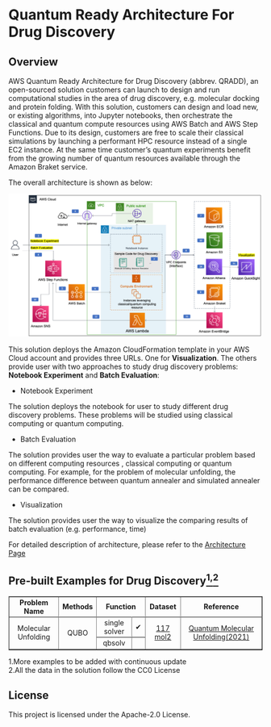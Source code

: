 # Quantum Ready Architecture For Drug Discovery

## Overview

AWS Quantum Ready Architecture for Drug Discovery (abbrev. QRADD), an open-sourced solution customers can launch to design and run computational studies in the area of drug discovery, e.g. molecular docking and protein folding. With this solution, customers can design and load new, or existing algorithms, into Jupyter notebooks, then orchestrate the classical and quantum compute resources using AWS Batch and AWS Step Functions. Due to its design, customers are free to scale their classical simulations by launching a performant HPC resource instead of  a single EC2 instance. At the same time customer’s quantum experiments benefit from the growing number of quantum resources available through the Amazon Braket service.

The overall architecture is shown as below:

![architecture](./docs/en/images/architecture.png)

This solution deploys the Amazon CloudFormation template in your 
AWS Cloud account and provides three URLs. One for **Visualization**.
The others provide user with two approaches to study drug discovery 
problems: **Notebook Experiment** and **Batch Evaluation**:

* Notebook Experiment

The solution deploys the notebook for user to study different drug discovery 
problems. 
These problems will be studied using classical computing or quantum 
computing.

* Batch Evaluation

The solution provides user the way to evaluate a particular problem based 
on different computing resources , classical computing or quantum computing. 
For example, for the problem of molecular unfolding, the performance difference 
between quantum annealer and simulated annealer can be compared.

* Visualization

The solution provides user the way to visualize the comparing results of 
batch evaluation (e.g. performance, time)

For detailed description of architecture, please refer to the 
[Architecture Page](https://awslabs.github.io/quantum-ready-solution-for-drug-discovery/en/architecture/)

## Pre-built Examples for Drug Discovery[<sup>1,</sup>](#more-example)[<sup>2</sup>](#data)
<table border='1' style="text-align: center">
    <tr>
        <td><B>Problem Name</B></td>
        <td><B>Methods</td>
        <td colspan='2'><B>Function</td>
        <td><B>Dataset</td>
        <td><B>Reference</td>
    <tr>
    <tr>
        <td rowspan='4'>Molecular Unfolding </td>
        <td rowspan='4'>QUBO</td>
        <td><span>single solver</span></td>
        <td><span>&#10004;</span></td>
        <td rowspan='4'><a href="https://www.rcsb.org/ligand/117">117 mol2</a></td>
        <td rowspan='4'><a href="https://arxiv.org/abs/2107.13607">Quantum Molecular Unfolding(2021)</a></td>
    <tr>
    <tr>
        <td><span>qbsolv</span></td>
        <td><span><span></td>
</table>

<div id='more-example'></div>
1.More examples to be added with continuous update
<div id='data'></div>
2.All the data in the solution follow the CC0 License



## License

This project is licensed under the Apache-2.0 License.
